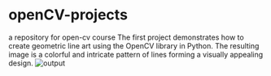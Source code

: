 # openCV-projects
a repository for open-cv course 
The first project demonstrates how to create geometric line art using the OpenCV library in Python. The resulting image is a colorful and intricate pattern of lines forming a visually appealing design.
                             ![output](https://github.com/royasotude/openCV-projects/assets/118993192/268e8725-ae4a-4e00-837d-d9aa48f9fe70)
